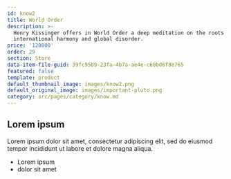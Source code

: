 ```yaml
---
id: know2
title: World Order
description: >-
  Henry Kissinger offers in World Order a deep meditation on the roots of
  international harmony and global disorder. 
price: '120000'
order: 29
section: Store
data-item-file-guid: 39fc95b9-23fa-4b7a-ae4e-c60bd6f8e765
featured: false
template: product
default_thumbnail_image: images/know2.png
default_original_image: images/important-pluto.png
category: src/pages/category/know.md
---
```

## Lorem ipsum
Lorem ipsum dolor sit amet, consectetur adipiscing elit, sed do eiusmod tempor incididunt ut labore et dolore magna aliqua.
- Lorem ipsum
- dolor sit amet